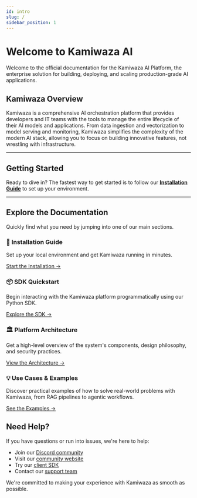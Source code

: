 ```yaml
---
id: intro
slug: /
sidebar_position: 1
---
```


# Welcome to Kamiwaza AI

Welcome to the official documentation for the Kamiwaza AI Platform, the enterprise solution for building, deploying, and scaling production-grade AI applications.

## Kamiwaza Overview

Kamiwaza is a comprehensive AI orchestration platform that provides developers and IT teams with the tools to manage the entire lifecycle of their AI models and applications. From data ingestion and vectorization to model serving and monitoring, Kamiwaza simplifies the complexity of the modern AI stack, allowing you to focus on building innovative features, not wrestling with infrastructure.

---

## Getting Started

Ready to dive in? The fastest way to get started is to follow our **[Installation Guide](installation/installation_process)** to set up your environment.

---

## Explore the Documentation

Quickly find what you need by jumping into one of our main sections.

<div className="grid grid-cols-1 md:grid-cols-2 gap-8">
  <div className="card">
    <div className="card__header">
      <h3>🚀 Installation Guide</h3>
    </div>
    <div className="card__body">
      <p>Set up your local environment and get Kamiwaza running in minutes.</p>
    </div>
    <div className="card__footer">
      <a href="installation/installation_process" className="button button--primary button--block">Start the Installation →</a>
    </div>
  </div>
  <div className="card">
    <div className="card__header">
      <h3>📦 SDK Quickstart</h3>
    </div>
    <div className="card__body">
      <p>Begin interacting with the Kamiwaza platform programmatically using our Python SDK.</p>
    </div>
    <div className="card__footer">
      <a href="sdk/intro" className="button button--primary button--block">Explore the SDK →</a>
    </div>
  </div>
  <div className="card">
    <div className="card__header">
      <h3>🏛️ Platform Architecture</h3>
    </div>
    <div className="card__body">
      <p>Get a high-level overview of the system's components, design philosophy, and security practices.</p>
    </div>
    <div className="card__footer">
      <a href="architecture/overview" className="button button--primary button--block">View the Architecture →</a>
    </div>
  </div>
  <div className="card">
    <div className="card__header">
      <h3>💡 Use Cases & Examples</h3>
    </div>
    <div className="card__body">
      <p>Discover practical examples of how to solve real-world problems with Kamiwaza, from RAG pipelines to agentic workflows.</p>
    </div>
    <div className="card__footer">
      <a href="use-cases/index" className="button button--primary button--block">See the Examples →</a>
    </div>
  </div>
</div>

## Need Help?

If you have questions or run into issues, we're here to help:

- Join our [Discord community](https://discord.gg/cVGBS5rD2U)
- Visit our [community website](https://www.kamiwaza.ai/community)
- Try our [client SDK](https://github.com/kamiwaza-ai/kamiwaza-sdk)
- Contact our [support team](https://portal.kamiwaza.ai/_hcms/mem/login?redirect_url=https%3A%2F%2Fportal.kamiwaza.ai%2Ftickets-view)

We're committed to making your experience with Kamiwaza as smooth as possible.
